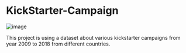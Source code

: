 # KickStarter-Campaign

![image](https://user-images.githubusercontent.com/13681798/115557309-950aee80-a27f-11eb-9302-5e1db49670eb.png)

This project is using a dataset about various kickstarter campaigns from year 2009 to 2018 from different countries.
